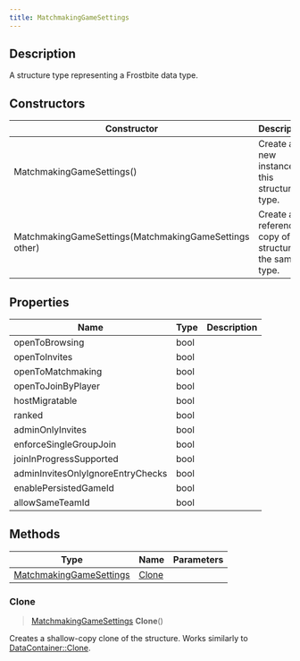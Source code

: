 ```yaml
---
title: MatchmakingGameSettings
---
```

## Description

A structure type representing a Frostbite data type.

## Constructors

| Constructor                                            | Description                                              |
| ------------------------------------------------------ | -------------------------------------------------------- |
| MatchmakingGameSettings()                              | Create a new instance of this structure type.            |
| MatchmakingGameSettings(MatchmakingGameSettings other) | Create a reference copy of a structure of the same type. |

## Properties

| Name                              | Type | Description |
| --------------------------------- | ---- | ----------- |
| openToBrowsing                    | bool |             |
| openToInvites                     | bool |             |
| openToMatchmaking                 | bool |             |
| openToJoinByPlayer                | bool |             |
| hostMigratable                    | bool |             |
| ranked                            | bool |             |
| adminOnlyInvites                  | bool |             |
| enforceSingleGroupJoin            | bool |             |
| joinInProgressSupported           | bool |             |
| adminInvitesOnlyIgnoreEntryChecks | bool |             |
| enablePersistedGameId             | bool |             |
| allowSameTeamId                   | bool |             |

## Methods

| Type                                               | Name            | Parameters |
| -------------------------------------------------- | --------------- | ---------- |
| [MatchmakingGameSettings](MatchmakingGameSettings) | [Clone](#clone) |            |

### Clone

> [MatchmakingGameSettings](MatchmakingGameSettings) **Clone**()

Creates a shallow-copy clone of the structure. Works similarly to [DataContainer::Clone](/vext/ref/shared/class/datacontainer#clone).
